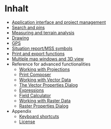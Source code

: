 # Inhalt

* [Application interface and project management](qgis_gui.md)
* [Search and pins](search.md)
* [Measuring and terrain analysis](analysis.md)
* [Drawing](draw.md)
* [GPS](gps.md)
* [Situation report/MSS symbols](mss.md)
* [Print and export functions](print.md)
* [Multiple map windows and 3D view](3d.md)
* Reference for advanced functionalities
  - [Working with Projections](working_with_projections/working_with_projections.md)
  - [Print Composer](print_composer/print_composer.md)
  - [Working with Vector Data](working_with_vector/supported_data.md)
  - [The Vector Properties Dialog](working_with_vector/vector_properties.md)
  - [Expressions](working_with_vector/expression.md)
  - [Field Calculator](working_with_vector/field_calculator.md)
  - [Working with Raster Data](working_with_raster/supported_data.md)
  - [Raster Properties Dialog](working_with_raster/raster_properties.md)
* Appendix
  - [Keyboard shortcuts](appendices/shortcuts.md)
  - [License](appendices/license.md)
